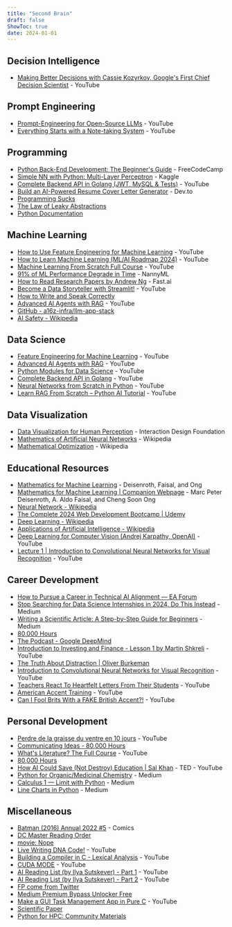 ```yaml
---
title: "Second Brain"
draft: false
ShowToc: true
date: 2024-01-01
---
```



## Decision Intelligence
- [Making Better Decisions with Cassie Kozyrkov, Google's First Chief Decision Scientist](https://www.youtube.com/watch?v=h0gbw-Ur_do) - YouTube

## Prompt Engineering
- [Prompt-Engineering for Open-Source LLMs](https://www.youtube.com/watch?v=OgO1gpXSUzU) - YouTube
- [Everything Starts with a Note-taking System](https://www.youtube.com/watch?v=OgO1gpXSUzU) - YouTube

## Programming
- [Python Back-End Development: The Beginner's Guide](https://www.freecodecamp.org/news/python-back-end-development-the-beginners-guide/) - FreeCodeCamp
- [Simple NN with Python: Multi-Layer Perceptron](https://www.kaggle.com/code/androbomb/simple-nn-with-python-multi-layer-perceptron/notebook#Neural-Network) - Kaggle
- [Complete Backend API in Golang (JWT, MySQL & Tests)](https://www.youtube.com/watch?v=h0gbw-Ur_do) - YouTube
- [Build an AI-Powered Resume Cover Letter Generator](https://dev.to/copilotkit/build-an-ai-powered-resume-cover-letter-generator-copilotkit-langchain-tavily-nextjs-1nkc) - Dev.to
- [Programming Sucks](https://www.stilldrinking.org/programming-sucks)
- [The Law of Leaky Abstractions](https://www.joelonsoftware.com/2002/11/11/the-law-of-leaky-abstractions/)
- [Python Documentation](https://docs.python.org/pt-br/3/library/index.html)

## Machine Learning
- [How to Use Feature Engineering for Machine Learning](https://www.youtube.com/watch?v=OgO1gpXSUzU) - YouTube
- [How to Learn Machine Learning (ML/AI Roadmap 2024)](https://www.youtube.com/watch?v=h0gbw-Ur_do) - YouTube
- [Machine Learning From Scratch Full Course](https://www.youtube.com/watch?v=h0gbw-Ur_do) - YouTube
- [91% of ML Performance Degrade in Time](https://www.nannyml.com/blog/91-of-ml-perfomance-degrade-in-time) - NannyML
- [How to Read Research Papers by Andrew Ng](https://forums.fast.ai/t/how-to-read-research-papers-andrew-ng/66892) - Fast.ai
- [Become a Data Storyteller with Streamlit!](https://www.youtube.com/watch?v=h0gbw-Ur_do) - YouTube
- [How to Write and Speak Correctly](https://fr.singlelogin.re/book/1941685/b08d78/how-to-write-and-speak-correctly.html?dsource=recommend)
- [Advanced AI Agents with RAG](https://www.youtube.com/watch?v=h0gbw-Ur_do) - YouTube
- [GitHub - a16z-infra/llm-app-stack](https://github.com/Avaiga/taipy)
- [AI Safety - Wikipedia](https://en.wikipedia.org/wiki/AI_safety)

## Data Science
- [Feature Engineering for Machine Learning](https://www.youtube.com/watch?v=OgO1gpXSUzU) - YouTube
- [Advanced AI Agents with RAG](https://www.youtube.com/watch?v=h0gbw-Ur_do) - YouTube
- [Python Modules for Data Science](https://www.youtube.com/watch?v=h0gbw-Ur_do) - YouTube
- [Complete Backend API in Golang](https://www.youtube.com/watch?v=h0gbw-Ur_do) - YouTube
- [Neural Networks from Scratch in Python](https://www.youtube.com/watch?v=h0gbw-Ur_do) - YouTube
- [Learn RAG From Scratch – Python AI Tutorial](https://www.youtube.com/watch?v=h0gbw-Ur_do) - YouTube

## Data Visualization
- [Data Visualization for Human Perception](https://www.interaction-design.org/literature/book/the-encyclopedia-of-human-computer-interaction-2nd-ed/data-visualization-for-human-perception?refresh=true%3Frefresh%3Dtrue) - Interaction Design Foundation
- [Mathematics of Artificial Neural Networks](https://en.wikipedia.org/wiki/Mathematics_of_artificial_neural_networks) - Wikipedia
- [Mathematical Optimization](https://en.wikipedia.org/wiki/Mathematical_optimization) - Wikipedia

## Educational Resources
- [Mathematics for Machine Learning](https://mml-book.github.io/) - Deisenroth, Faisal, and Ong
- [Mathematics for Machine Learning | Companion Webpage](https://mml-book.github.io/) - Marc Peter Deisenroth, A. Aldo Faisal, and Cheng Soon Ong
- [Neural Network - Wikipedia](https://en.wikipedia.org/wiki/Neural_network)
- [The Complete 2024 Web Development Bootcamp | Udemy](https://www.udemy.com/course/the-complete-web-development-bootcamp/)
- [Deep Learning - Wikipedia](https://en.wikipedia.org/wiki/Deep_learning)
- [Applications of Artificial Intelligence - Wikipedia](https://en.wikipedia.org/wiki/Applications_of_artificial_intelligence)
- [Deep Learning for Computer Vision (Andrej Karpathy, OpenAI)](https://www.youtube.com/watch?v=h0gbw-Ur_do) - YouTube
- [Lecture 1 | Introduction to Convolutional Neural Networks for Visual Recognition](https://www.youtube.com/watch?v=h0gbw-Ur_do) - YouTube

## Career Development
- [How to Pursue a Career in Technical AI Alignment — EA Forum](https://www.effectivealtruism.org/articles/how-to-pursue-a-career-in-technical-ai-alignment/)
- [Stop Searching for Data Science Internships in 2024, Do This Instead](https://www.medium.com/) - Medium
- [Writing a Scientific Article: A Step-by-Step Guide for Beginners](https://www.medium.com/) - Medium
- [80,000 Hours](https://80000hours.org/)
- [The Podcast - Google DeepMind](https://www.google.com/)
- [Introduction to Investing and Finance - Lesson 1 by Martin Shkreli](https://www.youtube.com/watch?v=h0gbw-Ur_do) - YouTube
- [The Truth About Distraction | Oliver Burkeman](https://www.oliverburkeman.com/)
- [Introduction to Convolutional Neural Networks for Visual Recognition](https://www.youtube.com/watch?v=h0gbw-Ur_do) - YouTube
- [Teachers React To Heartfelt Letters From Their Students](https://www.youtube.com/watch?v=h0gbw-Ur_do) - YouTube
- [American Accent Training](https://www.youtube.com/watch?v=h0gbw-Ur_do) - YouTube
- [Can I Fool Brits With a FAKE British Accent?!](https://www.youtube.com/watch?v=h0gbw-Ur_do) - YouTube

## Personal Development
- [Perdre de la graisse du ventre en 10 jours](https://www.youtube.com/watch?v=h0gbw-Ur_do) - YouTube
- [Communicating Ideas - 80,000 Hours](https://80000hours.org/)
- [What's Literature? The Full Course](https://www.youtube.com/watch?v=h0gbw-Ur_do) - YouTube
- [80,000 Hours](https://80000hours.org/)
- [How AI Could Save (Not Destroy) Education | Sal Khan](https://www.youtube.com/watch?v=h0gbw-Ur_do) - TED - YouTube
- [Python for Organic/Medicinal Chemistry](https://www.medium.com/) - Medium
- [Calculus 1 — Limit with Python](https://www.medium.com/) - Medium
- [Line Charts in Python](https://www.medium.com/) - Medium

## Miscellaneous
- [Batman (2016) Annual 2022 #5](https://readcomicsonline.ru/comic/batman-2016/annual2022/5) - Comics
- [DC Master Reading Order](https://www.dcuniverse.com/)
- [movie: Nope](https://www.imdb.com/title/tt10954600/)
- [Live Writing DNA Code!](https://www.youtube.com/watch?v=h0gbw-Ur_do) - YouTube
- [Building a Compiler in C - Lexical Analysis](https://www.youtube.com/watch?v=h0gbw-Ur_do) - YouTube
- [CUDA MODE](https://www.youtube.com/watch?v=h0gbw-Ur_do) - YouTube
- [AI Reading List (by Ilya Sutskever) - Part 1](https://www.youtube.com/watch?v=h0gbw-Ur_do) - YouTube
- [AI Reading List (by Ilya Sutskever) - Part 2](https://www.youtube.com/watch?v=h0gbw-Ur_do) - YouTube
- [FP come from Twitter](https://www.twitter.com/)
- [Medium Premium Bypass Unlocker Free](https://www.medium.com/)
- [Make a GUI Task Management App in Pure C](https://www.youtube.com/watch?v=h0gbw-Ur_do) - YouTube
- [Scientific Paper](http://halfonlab.ccr.buffalo.edu/other_docs/scientific_paper.pdf)
- [Python for HPC: Community Materials](https://www.medium.com/)
